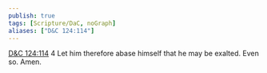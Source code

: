 ```yaml
---
publish: true
tags: [Scripture/DaC, noGraph]
aliases: ["D&C 124:114"]
---
```

[D&C 124:114](https://churchofjesuschrist.org/study/scriptures/dc-testament/dc/124?lang=eng&id=p114#p114) 4 Let him therefore abase himself that he may be exalted. Even so. Amen.
